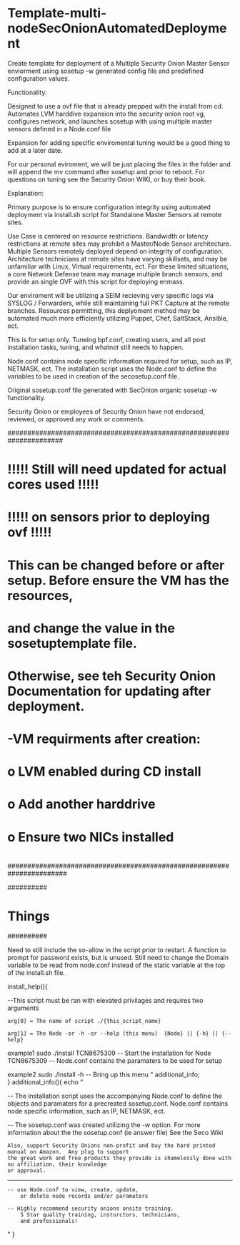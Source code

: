 # Template-multi-nodeSecOnionAutomatedDeployment
  
  Create template for deployment of a Multiple Security Onion Master Sensor enviorment using sosetup -w generated config file and predefined configuration values.

  Functionality:
  
  Designed to use a ovf file that is already prepped with the install from cd.  
  Automates LVM harddive expansion into the security onion root vg, configures network, and launches sosetup with using multiple master sensors defined in a Node.conf file
  
  Expansion for adding specific enviromental tuning would be a good thing to add at a later date.  
  
  For our personal eviroment, we will be just placing the files in the folder and
  will append the mv command after sosetup and prior to reboot.  For questions on tuning see the Security Onion WIKI, or buy their book.

		
  Explanation:
  
  Primary purpose is to ensure configuration integrity using automated  deployment via install.sh 
  script for Standalone Master Sensors at remote sites.
  
  Use Case is centered on resource restrictions. Bandwidth or latency restrictions 
  at remote sites may prohibit a Master/Node Sensor architecture. 
  Multiple Sensors remotely deployed depend on integrity of configuration. 
  Architecture technicians at remote sites have varying skillsets, and may
  be unfamiliar with Linux, Virtual requirements, ect.   For these limited situations, a core
  Network Defense team may manage multiple branch sensors, and provide
  an single OVF with this script for deploying enmass. 
  
  Our enviroment will be utilizing a SEIM recieving very specific logs via SYSLOG / Forwarders, 
  while still maintaining full PKT Capture at the remote branches. Resources permitting, this deplyoment 
  method may be automated much more efficiently utilizing Puppet, Chef, SaltStack, Ansible, ect.

  This is for setup only.  Tuneing bpf.conf, creating users, and all post installation tasks, tuning, 
  and whatnot still needs to happen. 
  
  Node.conf contains node specific information required for setup, 
  such as IP, NETMASK, ect.
  The installation script uses the Node.conf to define the variables to be used in creation of the secosetup.conf file.
  
  Original sosetup.conf file generated with SecOnion organic sosetup -w functionality.  
  
  Security Onion or employees of Security Onion have not endorsed, reviewed, or approved any work or comments.
  
  ######################################################################
  #  
  #  !!!!! Still will need updated for actual cores used  !!!!! 
  #  !!!!!      on sensors prior to deploying ovf         !!!!!
  # 
  #  This can be changed before or after setup.  Before ensure the VM has the resources, 
  #  and change the value in the sosetuptemplate file.
  # 
  #  Otherwise, see teh Security Onion Documentation for updating after deployment.
  #   
  #		-VM requirments after creation:
  #
  #		     o LVM enabled during CD install
  #		     o Add another harddrive 
  #		     o Ensure two NICs installed 
  #
  #######################################################################
  
  ##########
  # Things #
  ##########
  
  Need to still include the so-allow in the script prior to restart.
  A function to prompt for password exists, but is unused.
  Still need to change the Domain variable to be read from node.conf
  instead of the static variable at the top of the install.sh file.
  
  
  install_help(){

--This script must be ran with elevated privilages and requires two arguments
	
	arg[0] = The name of script ./{this_script_name}
	
	arg[1] = The Node -or -h -or --help (this menu)  {Node} || {-h} || {--help}

example1 sudo ./install TCN8675309
	-- Start the installation for Node TCN8675309
	-- Node.conf contains the paramaters to be used for setup
	
example2 sudo ./install -h
	-- Bring up this menu	"
additional_info;	
}
additional_info(){
echo "

-- 	The installation script uses the accompanying Node.conf to define the objects and paramaters
	for a precreated sosetup.conf.  Node.conf contains node specific information, such as IP, NETMASK, ect.
	
--	The sosetup.conf was created utilizing the -w option.  For more information about the the sosetup.conf 
	(ie answer file) See the Seco Wiki
	
	Also, support Security Onions non-profit and buy the hard printed manual on Amazon.  Any plug to support
	the great work and free products they provide is shamelessly done with no affiliation, their knowledge
	or approval.

----------------------------------------------------------------------------------
			
	-- use Node.conf to view, create, update, 
		or delete node records and/or paramaters
		
	-- Highly recommend security onions onsite training.
		5 Star quality training, insturctors, technicians,
		and professionals!
				
"
}
 